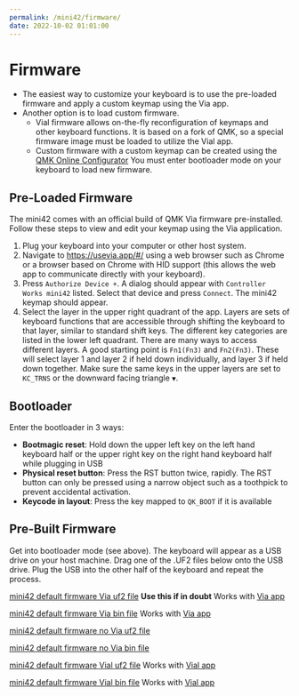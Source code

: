 ```yaml
---
permalink: /mini42/firmware/
date: 2022-10-02 01:01:00
---
```

# Firmware
* The easiest way to customize your keyboard is to use the pre-loaded firmware and apply a custom keymap using the Via app.
* Another option is to load custom firmware.
    * Vial firmware allows on-the-fly reconfiguration of keymaps and other keyboard functions. It is based on a fork of QMK, so a special firmware image must be loaded to utilize the Vial app.
    * Custom firmware with a custom keymap can be created using the [QMK Online Configurator](https://config.qmk.fm/#/) You must enter bootloader mode on your keyboard to load new firmware.

## Pre-Loaded Firmware
The mini42 comes with an official build of QMK Via firmware pre-installed. Follow these steps to view and edit your keymap using the Via application.
1. Plug your keyboard into your computer or other host system.
1. Navigate to https://usevia.app/#/ using a web browser such as Chrome or a browser based on Chrome with HID support (this allows the web app to communicate directly with your keyboard).
1. Press `Authorize Device +`. A dialog should appear with `Controller Works mini42` listed. Select that device and press `Connect`. The mini42 keymap should appear.
1. Select the layer in the upper right quadrant of the app. Layers are sets of keyboard functions that are accessible through shifting the keyboard to that layer, similar to standard shift keys. The different key categories are listed in the lower left quadrant. There are many ways to access different layers. A good starting point is `Fn1(Fn3)` and `Fn2(Fn3)`. These will select layer 1 and layer 2 if held down individually, and layer 3 if held down together. Make sure the same keys in the upper layers are set to `KC_TRNS` or the downward facing triangle `▼`.

## Bootloader
Enter the bootloader in 3 ways:
* **Bootmagic reset**: Hold down the upper left key on the left hand keyboard half or the upper right key on the right hand keyboard half while plugging in USB
* **Physical reset button**: Press the RST button twice, rapidly. The RST button can only be pressed using a narrow object such as a toothpick to prevent accidental activation.
* **Keycode in layout**: Press the key mapped to `QK_BOOT` if it is available

## Pre-Built Firmware
Get into bootloader mode (see above). The keyboard will appear as a USB drive on your host machine. Drag one of the .UF2 files below onto the USB drive. Plug the USB into the other half of the keyboard and repeat the process.

[mini42 default firmware Via uf2 file](/assets/controllerworks_mini42_via.uf2) **Use this if in doubt** Works with [Via app](https://usevia.app/#/)

[mini42 default firmware Via bin file](/assets/controllerworks_mini42_via.bin) Works with [Via app](https://usevia.app/#/)

[mini42 default firmware no Via uf2 file](/assets/controllerworks_mini42_default.uf2)

[mini42 default firmware no Via bin file](/assets/controllerworks_mini42_default.bin)

[mini42 default firmware Vial uf2 file](/assets/controllerworks_mini42_vial.uf2) Works with [Vial app](https://vial.rocks/)

[mini42 default firmware Vial bin file](/assets/controllerworks_mini42_vial.bin) Works with [Vial app](https://vial.rocks/)